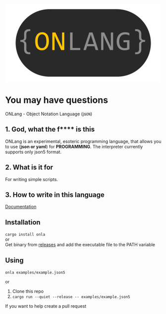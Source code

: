 ![onlang logo](static/logos/OnLang-transparent.png)

# You may have questions

ONLang - Object Notation Language (js`ON`)

## 1. God, what the f\*\*\*\* is this

ONLang is an experimental, esoteric programming language, that allows you to use (**json or yaml**) for **PROGRAMMING**. The interpreter currently supports only json5 format.

## 2. What is it for

For writing simple scripts.

## 3. How to write in this language

[Documentation](doc/main.md)

## Installation

`cargo install onla`  
or  
Get binary from [releases](https://github.com/artegoser/ONLang/releases) and add the executable file to the PATH variable

## Using

`onla examples/example.json5`

or

1. Clone this repo
2. `cargo run --quiet --release -- examples/example.json5`

If you want to help create a pull request
